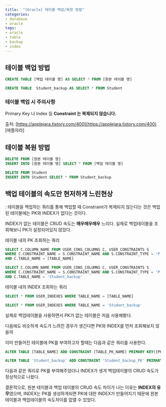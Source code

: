 ```yaml
---
title:  "[Oracle] 테이블 백업/복원 방법"
categories: 
- database
- oracle
tags: 
- oracle
- table
- backup
- index
---
```


## 테이블 백업 방법
```sql
CREATE TABLE [백업 테이블 명] AS SELECT * FROM [원본 테이블 명]
```
```sql
CREATE TABLE  Student_backup AS SELECT * FROM Student
```

### 테이블 백업 시 주의사항

Primary Key 나 Index 등 **Constraint 는 복제되지 않습니다.**

출처: [https://applejara.tistory.com/400](https://applejara.tistory.com/400) [애플자라]

## 테이블 복원 방법
```sql
DELETE FROM [원본 테이블 명]
INSERT INTO [원본 테이블 명] SELECT * FROM [백업 테이블 명]
```
```sql
DELETE FROM Student
INSERT INTO Student SELECT * FROM Student_backup
```

## 백업 테이블의 속도만 현저하게 느린현상

: 테이블을 백업하는 쿼리를 통해 백업할 때 Constraint가 복제되지 않는다는 것은 백업된 테이블에는 PK와 INDEX가 없다는 것이다.

INDEX가 없는 테이블은 CRUD 속도는 **매우매우매우** 느리다. 실제로 백업테이블을 조회해보니 PK가 설정되어있지 않았다.

테이블 내의 PK 조회하는 쿼리
```sql
SELECT C.COLUMN_NAME FROM USER_CONS_COLUMNS C, USER_CONSTRAINTS S
WHERE C.CONSTRAINT_NAME = S.CONSTRAINT_NAME AND S.CONSTRAINT_TYPE = 'P'
AND C.TABLE_NAME = [TABLE_NAME]
```
```sql
SELECT C.COLUMN_NAME FROM USER_CONS_COLUMNS C, USER_CONSTRAINTS S 
WHERE C.CONSTRAINT_NAME = S.CONSTRAINT_NAME AND S.CONSTRAINT_TYPE = 'P'
AND C.TABLE_NAME = 'Student_backup'
```
테이블 내의 INDEX 조회하는 쿼리
```sql
SELECT * FROM USER_INDEXES WHERE TABLE_NAME = [TABLE_NAME]
```
```sql
SELECT * FROM USER_INDEXES WHERE TABLE_NAME = 'Student_backup'
```

실제로 백업테이블을 사용하면서 PK가 없는 테이블은 처음 사용해봤다.

다음에도 비슷하게 속도가 느려진 경우가 생긴다면 PK와 INDEX를 먼저 조회해보지 않을까


이미 만들어진 테이블에 PK를 부여하고자 할때는 다음과 같은 쿼리를 사용한다.
```sql
ALTER TABLE [TABLE_NAME] ADD CONSTRAINT [TABLE_PK_NAME] PRIMARY KEY([PK COLUMN NAME])
```
```sql
ALTER TABLE 'Student_backup' ADD CONSTRAINT 'Student_backup_PK' PRIMARY KEY('StudentNo')
```

다음과 같은 쿼리로 PK를 부여해주었더니 INDEX가 생겨 백업테이블의 CRUD 속도가 정상적으로 나왔다.

결론적으로, 원본 테이블과 백업 테이블의 CRUD 속도 차이가 나는 이유는 **INDEX의 유무**였으며, 
INDEX는 PK를 생성하게되면 PK에 대한 INDEX가 만들어지기 때문에 원본테이블과 백업테이블의 속도차이를 없앨 수 있었다.
